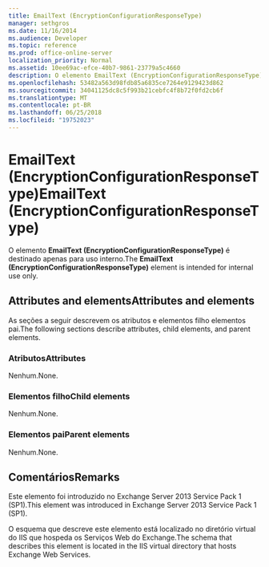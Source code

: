 ```yaml
---
title: EmailText (EncryptionConfigurationResponseType)
manager: sethgros
ms.date: 11/16/2014
ms.audience: Developer
ms.topic: reference
ms.prod: office-online-server
localization_priority: Normal
ms.assetid: 10ee69ac-efce-40b7-9861-23779a5c4660
description: O elemento EmailText (EncryptionConfigurationResponseType) é destinado apenas para uso interno.
ms.openlocfilehash: 53482a563d98fdb85a6835ce7264e9129423d862
ms.sourcegitcommit: 34041125dc8c5f993b21cebfc4f8b72f0fd2cb6f
ms.translationtype: MT
ms.contentlocale: pt-BR
ms.lasthandoff: 06/25/2018
ms.locfileid: "19752023"
---
```

# <a name="emailtext-encryptionconfigurationresponsetype"></a><span data-ttu-id="80343-103">EmailText (EncryptionConfigurationResponseType)</span><span class="sxs-lookup"><span data-stu-id="80343-103">EmailText (EncryptionConfigurationResponseType)</span></span>

<span data-ttu-id="80343-104">O elemento **EmailText (EncryptionConfigurationResponseType)** é destinado apenas para uso interno.</span><span class="sxs-lookup"><span data-stu-id="80343-104">The **EmailText (EncryptionConfigurationResponseType)** element is intended for internal use only.</span></span> 

## <a name="attributes-and-elements"></a><span data-ttu-id="80343-105">Attributes and elements</span><span class="sxs-lookup"><span data-stu-id="80343-105">Attributes and elements</span></span>

<span data-ttu-id="80343-106">As seções a seguir descrevem os atributos e elementos filho elementos pai.</span><span class="sxs-lookup"><span data-stu-id="80343-106">The following sections describe attributes, child elements, and parent elements.</span></span>
  
### <a name="attributes"></a><span data-ttu-id="80343-107">Atributos</span><span class="sxs-lookup"><span data-stu-id="80343-107">Attributes</span></span>

<span data-ttu-id="80343-108">Nenhum.</span><span class="sxs-lookup"><span data-stu-id="80343-108">None.</span></span>
  
### <a name="child-elements"></a><span data-ttu-id="80343-109">Elementos filho</span><span class="sxs-lookup"><span data-stu-id="80343-109">Child elements</span></span>

<span data-ttu-id="80343-110">Nenhum.</span><span class="sxs-lookup"><span data-stu-id="80343-110">None.</span></span>
  
### <a name="parent-elements"></a><span data-ttu-id="80343-111">Elementos pai</span><span class="sxs-lookup"><span data-stu-id="80343-111">Parent elements</span></span>

<span data-ttu-id="80343-112">Nenhum.</span><span class="sxs-lookup"><span data-stu-id="80343-112">None.</span></span>
  
## <a name="remarks"></a><span data-ttu-id="80343-113">Comentários</span><span class="sxs-lookup"><span data-stu-id="80343-113">Remarks</span></span>

<span data-ttu-id="80343-114">Este elemento foi introduzido no Exchange Server 2013 Service Pack 1 (SP1).</span><span class="sxs-lookup"><span data-stu-id="80343-114">This element was introduced in Exchange Server 2013 Service Pack 1 (SP1).</span></span>
  
<span data-ttu-id="80343-115">O esquema que descreve este elemento está localizado no diretório virtual do IIS que hospeda os Serviços Web do Exchange.</span><span class="sxs-lookup"><span data-stu-id="80343-115">The schema that describes this element is located in the IIS virtual directory that hosts Exchange Web Services.</span></span>
  

